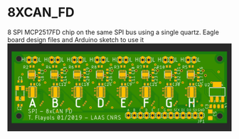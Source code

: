 # 8XCAN_FD
8 SPI MCP2517FD chip on the same SPI bus using a single quartz. Eagle board design files and Arduino sketch to use it
![image](hardware/8_CAN.png)
